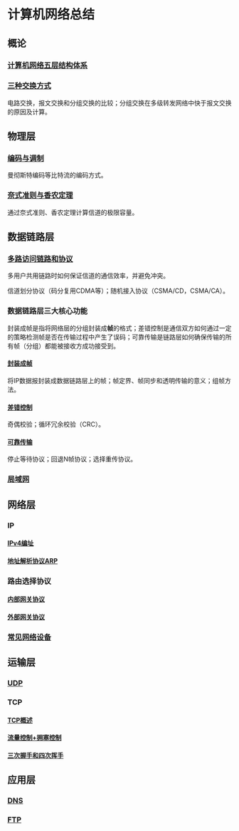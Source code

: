 # 计算机网络总结

## 概论

### [计算机网络五层结构体系](./md/计算机网络五层结构个人理解.md)

### [三种交换方式](./md/三种交换方式.md)

电路交换，报文交换和分组交换的比较；分组交换在多级转发网络中快于报文交换的原因及计算。



## 物理层

### [编码与调制](./md/编码与调制.md)

曼彻斯特编码等比特流的编码方式。

### [奈式准则与香农定理](./md/奈式准则与香农定理.md)

通过奈式准则、香农定理计算信道的极限容量。



## 数据链路层

### [多路访问链路和协议](./md/多路访问链路和协议.md)

多用户共用链路时如何保证信道的通信效率，并避免冲突。

信道划分协议（码分复用CDMA等）；随机接入协议（CSMA/CD，CSMA/CA）。



### 数据链路层三大核心功能

封装成帧是指将网络层的分组封装成**帧**的格式；差错控制是通信双方如何通过一定的策略检测帧是否在传输过程中产生了误码；可靠传输是链路层如何确保传输的所有帧（分组）都能被接收方成功接受到。

#### [封装成帧](./md/封装成帧.md)

将IP数据报封装成数据链路层上的帧；帧定界、帧同步和透明传输的意义；组帧方法。

#### [差错控制](./md/差错控制.md)

奇偶校验；循环冗余校验（CRC）。

#### [可靠传输](./md/可靠传输.md)

停止等待协议；回退N帧协议；选择重传协议。



### [局域网](./md/局域网.md)



## 网络层

### IP

#### [IPv4编址](./md/ipv4编址.md)

#### [地址解析协议ARP](./md/arp.md)



### 路由选择协议

#### [内部网关协议](./md/内部网关协议.md)

#### [外部网关协议](./md/外部网关协议.md)



### [常见网络设备](./md/常见网络设备.md)



## 运输层

### [UDP](./md/udp.md)

### TCP

#### [TCP概述](./md/tcp概述.md)

#### [流量控制+拥塞控制](./md/tcp拥塞控制.md)

#### [三次握手和四次挥手](./md/三次握手和四次挥手.md)





## 应用层

### [DNS](./md/dns.md)

### [FTP](./md/ftp.md)
